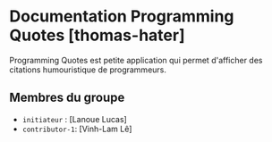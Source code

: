 # Documentation Programming Quotes [thomas-hater]

Programming Quotes est petite application qui permet d'afficher des citations humouristique de programmeurs. 

## Membres du groupe

- `initiateur` : [Lanoue Lucas]
- `contributor-1`: [Vinh-Lam Lê]

